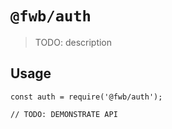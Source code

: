 # `@fwb/auth`

> TODO: description

## Usage

```
const auth = require('@fwb/auth');

// TODO: DEMONSTRATE API
```
